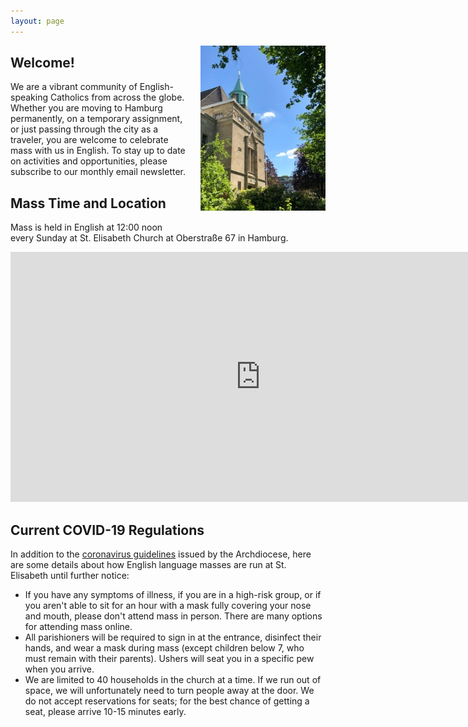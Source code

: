 ```yaml
---
layout: page
---
```


<img src="assets/images/home.jpg" alt="St. Elisabeth Church in Hamburg" style="width: 200px; float: right; margin: 0 0 20px 20px;">

## Welcome!
We are a vibrant community of English-speaking Catholics from across the globe. Whether you are moving to Hamburg permanently, on a temporary assignment, or just passing through the city as a traveler, you are welcome to celebrate mass with us in English. To stay up to date on activities and opportunities, please subscribe to our monthly email newsletter.

## Mass Time and Location
Mass is held in English at 12:00 noon every Sunday at St. Elisabeth Church at Oberstraße 67 in Hamburg.

<div class="map-responsive">
  <iframe width="800" height="400" id="gmap_canvas" src="https://maps.google.com/maps?q=Kath.%20Kirchengemeinde%20St.%20Elisabeth%20Hamburg&t=&z=13&ie=UTF8&iwloc=&output=embed" frameborder="0" scrolling="no" marginheight="0" marginwidth="0"></iframe>
</div>

<div class="notice">
  <h2>Current COVID-19 Regulations</h2>
  <p>In addition to the <a href="https://www.erzbistum-hamburg.de/Themenbereich-Corona_Coronavirus-Erzbistum-Hamburg">coronavirus guidelines</a> issued by the Archdiocese, here are some details about how English language masses are run at St. Elisabeth until further notice:</p>
  <ul>
    <li>If you have any symptoms of illness, if you are in a high-risk group, or if you aren't able to sit for an hour with a mask fully covering your nose and mouth, please don't attend mass in person. There are many options for attending mass online.</li>
    <li>All parishioners will be required to sign in at the entrance, disinfect their hands, and wear a mask during mass (except children below 7, who must remain with their parents). Ushers will seat you in a specific pew when you arrive.</li>
    <li>We are limited to 40 households in the church at a time. If we run out of space, we will unfortunately need to turn people away at the door. We do not accept reservations for seats; for the best chance of getting a seat, please arrive 10-15 minutes early.</li>
  </ul>
</div>
